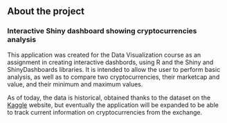## About the project
### Interactive Shiny dashboard showing cryptocurrencies analysis  

This application was created for the Data Visualization course as an assignment in creating interactive dashbords, using R and the Shiny and ShinyDashboards libraries. 
It is intended to allow the user to perform basic analysis, as well as to compare two cryptocurrencies, their marketcap and value, and their minimum and maximum values.

As of today, the data is historical, obtained thanks to the dataset on the [Kaggle] website, but eventually the application will be expanded to be able to track current information on cryptocurrencies from the exchange. 

[Kaggle]: https://www.kaggle.com/sudalairajkumar/cryptocurrencypricehistory?fbclid=IwAR0AYGP6JhsEzaSsLPJ0TPB9CBviOis3wZZ7WJPKgxWW0S9Yx5Ed9lXXBvM